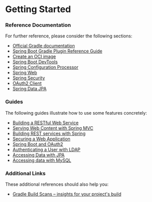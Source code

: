 # Getting Started

### Reference Documentation
For further reference, please consider the following sections:

* [Official Gradle documentation](https://docs.gradle.org)
* [Spring Boot Gradle Plugin Reference Guide](https://docs.spring.io/spring-boot/docs/3.0.10-SNAPSHOT/gradle-plugin/reference/html/)
* [Create an OCI image](https://docs.spring.io/spring-boot/docs/3.0.10-SNAPSHOT/gradle-plugin/reference/html/#build-image)
* [Spring Boot DevTools](https://docs.spring.io/spring-boot/docs/3.0.10-SNAPSHOT/reference/htmlsingle/#using.devtools)
* [Spring Configuration Processor](https://docs.spring.io/spring-boot/docs/3.0.10-SNAPSHOT/reference/htmlsingle/#appendix.configuration-metadata.annotation-processor)
* [Spring Web](https://docs.spring.io/spring-boot/docs/3.0.10-SNAPSHOT/reference/htmlsingle/#web)
* [Spring Security](https://docs.spring.io/spring-boot/docs/3.0.10-SNAPSHOT/reference/htmlsingle/#web.security)
* [OAuth2 Client](https://docs.spring.io/spring-boot/docs/3.0.10-SNAPSHOT/reference/htmlsingle/#web.security.oauth2.client)
* [Spring Data JPA](https://docs.spring.io/spring-boot/docs/3.0.10-SNAPSHOT/reference/htmlsingle/#data.sql.jpa-and-spring-data)

### Guides
The following guides illustrate how to use some features concretely:

* [Building a RESTful Web Service](https://spring.io/guides/gs/rest-service/)
* [Serving Web Content with Spring MVC](https://spring.io/guides/gs/serving-web-content/)
* [Building REST services with Spring](https://spring.io/guides/tutorials/rest/)
* [Securing a Web Application](https://spring.io/guides/gs/securing-web/)
* [Spring Boot and OAuth2](https://spring.io/guides/tutorials/spring-boot-oauth2/)
* [Authenticating a User with LDAP](https://spring.io/guides/gs/authenticating-ldap/)
* [Accessing Data with JPA](https://spring.io/guides/gs/accessing-data-jpa/)
* [Accessing data with MySQL](https://spring.io/guides/gs/accessing-data-mysql/)

### Additional Links
These additional references should also help you:

* [Gradle Build Scans – insights for your project's build](https://scans.gradle.com#gradle)

